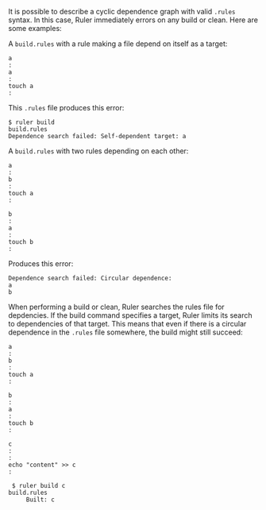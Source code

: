 It is possible to describe a cyclic dependence graph with valid `.rules` syntax.  In this case, Ruler immediately errors on any build or clean.  Here are some examples:

A `build.rules` with a rule making a file depend on itself as a target:

```
a
:
a
:
touch a
:
```

This `.rules` file produces this error:

```
$ ruler build
build.rules
Dependence search failed: Self-dependent target: a
```

A `build.rules` with two rules depending on each other:

```
a
:
b
:
touch a
:

b
:
a
:
touch b
:
```

Produces this error:

```
Dependence search failed: Circular dependence:
a
b
```

When performing a build or clean, Ruler searches the rules file for depdencies.  If the build command specifies a target, Ruler limits its search to dependencies of that target.  This means that even if there is a circular dependence in the `.rules` file somewhere, the build might still succeed:


```
a
:
b
:
touch a
:

b
:
a
:
touch b
:

c
:
:
echo "content" >> c
:
```

```
 $ ruler build c
build.rules
     Built: c
```
